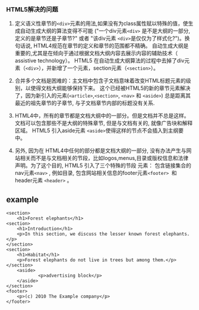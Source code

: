 ### HTML5解决的问题1.  定义语义性章节的`<div>`元素的用法,如果没有为class属性赋以特殊的值，使生成自动生成大纲的算法变得不可能 ("一个div元素`<div>` 是不是大纲的一部分, 定义的是章节还是子章节?" 或者 "该div元素 `<div>`是仅仅为了样式化?")。换句话说, HTML4规范在章节的定义和章节的范围都不精确。 自动生成大纲是重要的,尤其是在倾向于通过根据文档大纲内容去展示内容的辅助技术（ assistive technology）。 HTML5 在自动生成大纲算法的过程中去掉了div元素（`<div>`），并新增了一个元素，section元素（`<section>`）。2. 合并多个文档是困难的：主文档中包含子文档意味着改变HTML标题元素的级别，以使得文档大纲能够保持下来。 这个已经被HTML5的新的章节元素解决了，因为新引入的元素(`<article>`,`<section>`, `<nav>` 和 `<aside>`) 总是距离其最近的祖先章节的子章节, 与子文档章节内部的标题没有关系.3. HTML4中，所有的章节都是文档大纲中的一部分。但是文档并不总是这样。文档可以包含那些不是大纲的特殊章节, 但是与文档有关的, 就像广告块和解释区域。 HTML5 引入aside元素 `<aside>`使得这样的节点不会插入到主纲要中。 4. 另外, 因为在 HTML4中任何的部分都是文档大纲的一部分, 没有办法产生与网站相关而不是与文档相关的节段，比如logos,menus,目录或版权信息和法律声明。为了这个目的, HTML5 引入了三个特殊的节段 元素： 包含链接集合的nav元素`<nav>` , 例如目录, 包含网站相关信息的footer元素`<footer> `和header元素 `<header>` 。## example    <section>        <h1>Forest elephants</h1>     <section>        <h1>Introduction</h1>        <p>In this section, we discuss the lesser known forest elephants.</p>    </section>    <section>        <h1>Habitat</h1>        <p>Forest elephants do not live in trees but among them.</p>    </section>        <aside>                <p>advertising block</p>        </aside>    </section>    <footer>        <p>(c) 2010 The Example company</p>    </footer>